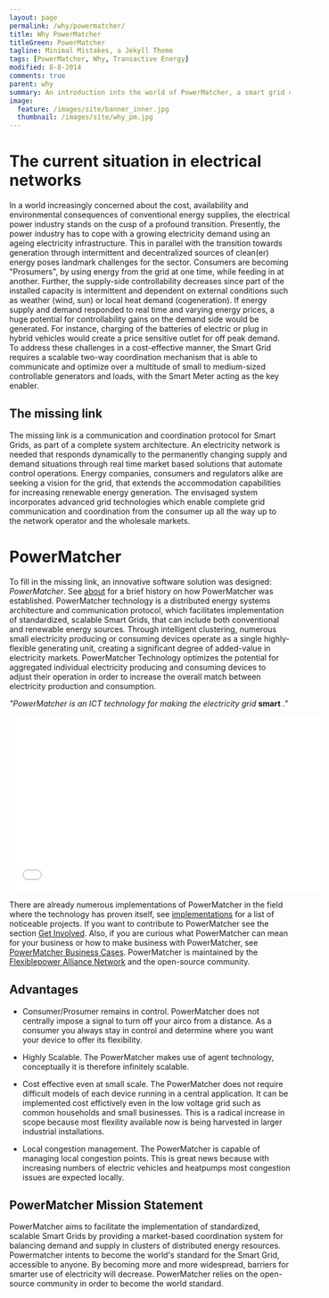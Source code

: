 ```yaml
---
layout: page
permalink: /why/powermatcher/
title: Why PowerMatcher
titleGreen: PowerMatcher
tagline: Minimal Mistakes, a Jekyll Theme
tags: [PowerMatcher, Why, Transactive Energy]
modified: 8-8-2014
comments: true
parent: why
summary: An introduction into the world of PowerMatcher, a smart grid coordination mechanism.
image:
  feature: /images/site/banner_inner.jpg
  thumbnail: /images/site/why_pm.jpg
---
```


# The current situation in electrical networks #
In a world increasingly concerned about the cost, availability and environmental consequences of conventional energy supplies, the electrical power industry stands on the cusp of a profound transition. Presently, the power industry has to cope with a growing electricity demand using an ageing electricity infrastructure. This in parallel with the transition towards generation through intermittent and decentralized sources of clean(er) energy poses landmark challenges for the sector. Consumers are becoming "Prosumers", by using energy from the grid at one time, while feeding in at another. Further, the supply-side controllability decreases since part of the installed capacity is intermittent and dependent on external conditions such as weather (wind, sun) or local heat demand (cogeneration).
If energy supply and demand responded to real time and varying energy prices, a huge potential for controllability gains on the demand side would be generated. For instance, charging of the batteries of electric or plug in hybrid vehicles would create a price sensitive outlet for off peak demand. To address these challenges in a cost-effective manner, the Smart Grid requires a scalable two-way coordination mechanism that is able to communicate and optimize over a multitude of small to medium-sized controllable generators and loads, with the Smart Meter acting as the key enabler.


## The missing link ##
The missing link is a communication and coordination protocol for Smart Grids, as part of a complete system architecture. An electricity network is needed that responds dynamically to the permanently changing supply and demand situations through real time market based solutions that automate control operations. Energy companies, consumers and regulators alike are seeking a vision for the grid, that extends the accommodation capabilities for increasing renewable energy generation. The envisaged system incorporates advanced grid technologies which enable complete grid communication and coordination from the consumer up all the way up to the network operator and the wholesale markets.

# PowerMatcher #
To fill in the missing link, an innovative software solution was designed: *PowerMatcher*. See [about](/about) for a brief history on how PowerMatcher was established. PowerMatcher technology is a distributed energy systems architecture and communication protocol, which facilitates implementation of standardized, scalable Smart Grids, that can include both conventional and renewable energy sources. Through intelligent clustering, numerous small electricity producing or consuming devices operate as a single highly-flexible generating unit, creating a significant degree of added-value in electricity markets. PowerMatcher Technology optimizes the potential for aggregated individual electricity producing and consuming devices to adjust their operation in order to increase the overall match between electricity production and consumption.

*"PowerMatcher is an ICT technology for making the electricity grid* **smart** *."*

<iframe width="560" height="315" src="//www.youtube.com/embed/Zz4OpVwYWYE" frameborder="0" allowfullscreen></iframe>


There are already numerous implementations of PowerMatcher in the field where the technology has proven itself, see [implementations](/in-practice/in-operation) for a list of noticeable projects. If you want to contribute to PowerMatcher see the section [Get Involved](/get-involved). Also, if you are curious what PowerMatcher can mean for your business or how to make business with PowerMatcher, see [PowerMatcher Business Cases](/why/business-cases). PowerMatcher is maintained by the [Flexiblepower Alliance Network](http://www.flexiblepower.org) and the open-source community.

## Advantages ##

* Consumer/Prosumer remains in control. PowerMatcher does not centrally impose a signal to turn off your airco from a distance. As a consumer you always stay in control and determine where you want your device to offer its flexibility.

* Highly Scalable. The PowerMatcher makes use of agent technology, conceptually it is therefore infinitely scalable.

* Cost effective even at small scale. The PowerMatcher does not require difficult models of each device running in a central application. It can be implemented cost effictively even in the low voltage grid such as common households and small businesses. This is a radical increase in scope because most flexility available now is being harvested in larger industrial installations.

* Local congestion management. The PowerMatcher is capable of managing local congestion points. This is great news because with increasing numbers of electric vehicles and heatpumps most congestion issues are expected locally.


## PowerMatcher Mission Statement ##
PowerMatcher aims to facilitate the implementation of standardized, scalable Smart Grids by providing a market-based coordination system for balancing demand and supply in clusters of distributed energy resources. Powermatcher intents to become the world's standard for the Smart Grid, accessible to anyone. By becoming more and more widespread, barriers for smarter use of electricity will decrease. PowerMatcher relies on the open-source community in order to become the world standard. 
